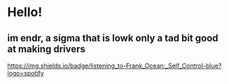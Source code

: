 # Hello!

## im endr, a sigma that is lowk only a tad bit good at making drivers




https://img.shields.io/badge/listening_to-Frank_Ocean:_Self_Control-blue?logo=spotify
